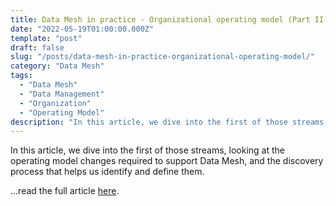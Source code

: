 ```yaml
---
title: Data Mesh in practice - Organizational operating model (Part II)
date: "2022-05-19T01:00:00.000Z"
template: "post"
draft: false
slug: "/posts/data-mesh-in-practice-organizational-operating-model/"
category: "Data Mesh"
tags:
  - "Data Mesh"
  - "Data Management"
  - "Organization"
  - "Operating Model"
description: "In this article, we dive into the first of those streams, looking at the operating model changes required to support Data Mesh, and the discovery process that helps us identify and define them."
---
```


In this article, we dive into the first of those streams, looking at the operating model changes required to support Data Mesh, and the discovery process that helps us identify and define them.

...read the full article [here](https://www.thoughtworks.com/insights/articles/data-mesh-in-practice-organizational-operating-model).